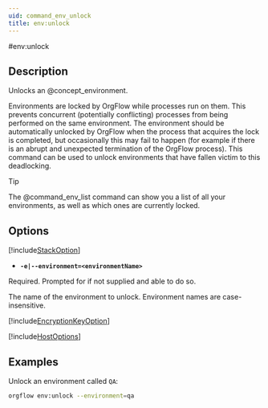 ```yaml
---
uid: command_env_unlock
title: env:unlock
---
```


#env:unlock

## Description

Unlocks an @concept_environment.

Environments are locked by OrgFlow while processes run on them. This prevents concurrent (potentially conflicting) processes from being performed on the same environment. The environment should be automatically unlocked by OrgFlow when the process that acquires the lock is completed, but occasionally this may fail to happen (for example if there is an abrupt and unexpected termination of the OrgFlow process). This command can be used to unlock environments that have fallen victim to this deadlocking.

> [!TIP]
> The @command_env_list command can show you a list of all your environments, as well as which ones are currently locked.

## Options

[!include[StackOption](partials/stack-option.md)]
  
- **`-e|--environment=<environmentName>`**

Required. Prompted for if not supplied and able to do so.
  
The name of the environment to unlock. Environment names are case-insensitive.

[!include[EncryptionKeyOption](partials/encryption-key-option.md)]

[!include[HostOptions](partials/host-options.md)]

## Examples

Unlock an environment called `QA`:

```bash
orgflow env:unlock --environment=qa
```